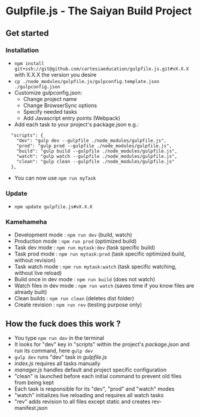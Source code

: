 # Gulpfile.js - The Saiyan Build Project

## Get started

### Installation

- `npm install git+ssh://git@github.com/cartesiaeducation/gulpfile.js.git#vX.X.X` with X.X.X the version you desire
- `cp ./node_modules/gulpfile.js/gulpconfig.template.json ./gulpconfig.json`
- Customize gulpconfig.json:
    - Change project name
    - Change BrowserSync options
    - Specify needed tasks
    - Add Javascript entry points (Webpack)
- Add each task to your project's package.json e.g.:
```
  "scripts": {
    "dev": "gulp dev --gulpfile ./node_modules/gulpfile.js",
    "prod": "gulp prod --gulpfile ./node_modules/gulpfile.js",
    "build": "gulp build --gulpfile ./node_modules/gulpfile.js",
    "watch": "gulp watch --gulpfile ./node_modules/gulpfile.js",
    "clean": "gulp clean --gulpfile ./node_modules/gulpfile.js"
  },
```
- You can now use `npm run myTask`

### Update
- `npm update gulpfile.js#vX.X.X`

### Kamehameha

- Development mode : `npm run dev` (build, watch)
- Production mode : `npm run prod` (optimized build)
- Task dev mode : `npm run mytask:dev` (task specific build)
- Task prod mode : `npm run mytask:prod` (task specific optimized build, without revision)
- Task watch mode : `npm run mytask:watch` (task specific watching, without live reload)
- Build once in dev mode : `npm run build` (does not watch)
- Watch files in dev mode : `npm run watch` (saves time if you know files are already built)
- Clean builds : `npm run clean` (deletes dist folder)
- Create revision : `npm run rev` (testing purpose only)

## How the fuck does this work ?

- You type `npm run dev` in the terminal
- It looks for "dev" key in "scripts" within the project's *package.json* and run its command, here `gulp dev`
- `gulp dev` runs "dev" task in *gulpfile.js*
- *index.js* requires all tasks manually
- *manager.js* handles default and project specific configuration
- "clean" is launched before each initial command to prevent old files from being kept
- Each task is responsible for its "dev", "prod" and "watch" modes
- "watch" initializes live reloading and requires all watch tasks
- "rev" adds revision to all files except static and creates rev-manifest.json
 